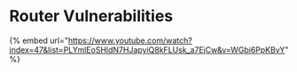 # Router Vulnerabilities

{% embed url="https://www.youtube.com/watch?index=47&list=PLYmlEoSHldN7HJapyiQ8kFLUsk_a7EjCw&v=WGbi6PpKBvY" %}
